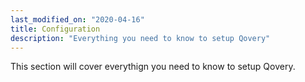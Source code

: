 ```yaml
---
last_modified_on: "2020-04-16"
title: Configuration
description: "Everything you need to know to setup Qovery"
---
```


This section will cover everythign you need to know to setup Qovery.



